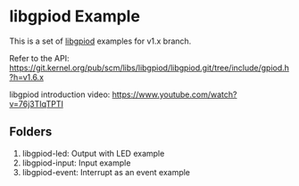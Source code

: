 # libgpiod Example

This is a set of [libgpiod](https://git.kernel.org/pub/scm/libs/libgpiod/libgpiod.git/) examples for v1.x branch.

Refer to the API: https://git.kernel.org/pub/scm/libs/libgpiod/libgpiod.git/tree/include/gpiod.h?h=v1.6.x

libgpiod introduction video: https://www.youtube.com/watch?v=76j3TIqTPTI

## Folders

1. libgpiod-led: Output with LED example
2. libgpiod-input: Input example
3. libgpiod-event: Interrupt as an event example
